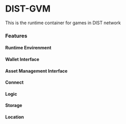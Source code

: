 # DIST-GVM
This is the runtime container for games in DIST network

### Features
#### Runtime Envirenment
#### Wallet Interface
#### Asset Management Interface
#### Connect
#### Logic
#### Storage
#### Location
